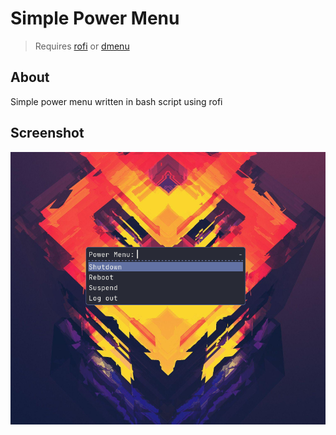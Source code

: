 # Simple Power Menu
> Requires [rofi](https://github.com/davatorium/rofi) or [dmenu](https://tools.suckless.org/dmenu/)

## About
Simple power menu written in bash script using rofi

## Screenshot

![Screenshot of shell-color-scripts](README/screenshot.png)
